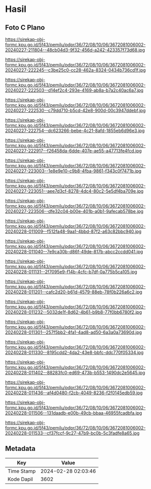 # Hasil

## Foto C Plano

https://sirekap-obj-formc.kpu.go.id/5f43/pemilu/pdpr/36/72/08/10/06/3672081006002-20240227-211804--48cb04d3-9f32-456d-a242-423357f73d68.jpg

https://sirekap-obj-formc.kpu.go.id/5f43/pemilu/pdpr/36/72/08/10/06/3672081006002-20240227-222245--c3be25c0-cc28-462a-8324-0434b736cd1f.jpg

https://sirekap-obj-formc.kpu.go.id/5f43/pemilu/pdpr/36/72/08/10/06/3672081006002-20240227-222503--d14ef2c4-293e-4169-ab8a-b7a2c40ac6a7.jpg

https://sirekap-obj-formc.kpu.go.id/5f43/pemilu/pdpr/36/72/08/10/06/3672081006002-20240227-222530--c79dd710-b5cd-42e8-900d-00c3947ddebf.jpg

https://sirekap-obj-formc.kpu.go.id/5f43/pemilu/pdpr/36/72/08/10/06/3672081006002-20240227-222754--dc623266-bebe-4c21-8afd-1855eb6d96e3.jpg

https://sirekap-obj-formc.kpu.go.id/5f43/pemilu/pdpr/36/72/08/10/06/3672081006002-20240227-222917--f26458da-6dde-407e-ae55-a47713fe4fcd.jpg

https://sirekap-obj-formc.kpu.go.id/5f43/pemilu/pdpr/36/72/08/10/06/3672081006002-20240227-223003--1e8e9e10-c9b8-4fba-9861-f343c0f7471b.jpg

https://sirekap-obj-formc.kpu.go.id/5f43/pemilu/pdpr/36/72/08/10/06/3672081006002-20240227-223051--aee7d3cf-8278-4dc4-80c2-5e5df4ba709e.jpg

https://sirekap-obj-formc.kpu.go.id/5f43/pemilu/pdpr/36/72/08/10/06/3672081006002-20240227-223506--dfe32c04-b00e-401b-a0b1-9afecab578be.jpg

https://sirekap-obj-formc.kpu.go.id/5f43/pemilu/pdpr/36/72/08/10/06/3672081006002-20240228-011009--f512fa48-9aa1-4bbd-87f2-a63c82bbc940.jpg

https://sirekap-obj-formc.kpu.go.id/5f43/pemilu/pdpr/36/72/08/10/06/3672081006002-20240228-011040--7e9ca30b-d86f-49de-817b-abcc2ccdd041.jpg

https://sirekap-obj-formc.kpu.go.id/5f43/pemilu/pdpr/36/72/08/10/06/3672081006002-20240228-011131--2f7095e9-f14b-4cfc-b7df-0a775b5ca105.jpg

https://sirekap-obj-formc.kpu.go.id/5f43/pemilu/pdpr/36/72/08/10/06/3672081006002-20240228-011201--cafc2d20-b61d-4579-88eb-78f0b226a6c2.jpg

https://sirekap-obj-formc.kpu.go.id/5f43/pemilu/pdpr/36/72/08/10/06/3672081006002-20240228-011232--5032de1f-8d62-4b61-b9b8-77f0bb6780f2.jpg

https://sirekap-obj-formc.kpu.go.id/5f43/pemilu/pdpr/36/72/08/10/06/3672081006002-20240228-011301--257f5bb2-4fa1-4ad8-ad50-6a3a0a73690d.jpg

https://sirekap-obj-formc.kpu.go.id/5f43/pemilu/pdpr/36/72/08/10/06/3672081006002-20240228-011330--8195cdd2-4da2-43e8-bbfc-ddc770f05334.jpg

https://sirekap-obj-formc.kpu.go.id/5f43/pemilu/pdpr/36/72/08/10/06/3672081006002-20240228-011402--88283fc0-ed69-473b-b553-1490dc2e5645.jpg

https://sirekap-obj-formc.kpu.go.id/5f43/pemilu/pdpr/36/72/08/10/06/3672081006002-20240228-011436--af4d0480-f2cb-4049-8236-f2f0145edb59.jpg

https://sirekap-obj-formc.kpu.go.id/5f43/pemilu/pdpr/36/72/08/10/06/3672081006002-20240228-011506--131daadb-e00b-49cb-bbaa-46955fcadbfa.jpg

https://sirekap-obj-formc.kpu.go.id/5f43/pemilu/pdpr/36/72/08/10/06/3672081006002-20240228-011533--cf37fccf-9c27-47b9-bc0b-5c3fadfe8a65.jpg


## Metadata

| Key        | Value               |
| ---------- | ------------------- |
| Time Stamp | 2024-02-28 02:03:46 |
| Kode Dapil | 3602                |



